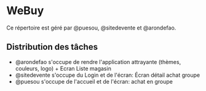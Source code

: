 # WeBuy

Ce répertoire est géré par @puesou, @sitedevente et @arondefao.

## Distribution des tâches
 - @arondefao s'occupe de rendre l'application attrayante (thèmes, couleurs, logo) + Ecran Liste magasin
 - @sitedevente s'occupe du Login et de l'écran: Écran détail achat groupe
 - @puesou s'occupe de l'accueil et de l'écran: achat en groupe
